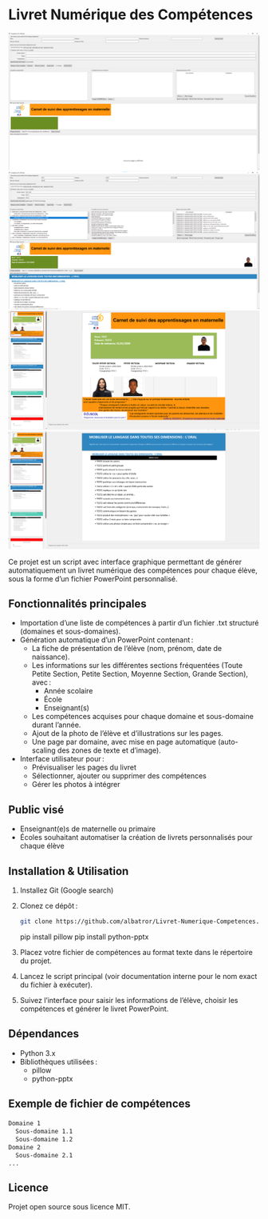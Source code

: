# Livret Numérique des Compétences

![Démonstration](demo.png)
![Démonstration 2](demo2.png)
![Démonstration 3](demo3.png)
![Démonstration 3](demo4.png)


Ce projet est un script avec interface graphique permettant de générer automatiquement un livret numérique des compétences pour chaque élève, sous la forme d’un fichier PowerPoint personnalisé.

## Fonctionnalités principales

- Importation d’une liste de compétences à partir d’un fichier .txt structuré (domaines et sous-domaines).
- Génération automatique d’un PowerPoint contenant :
  - La fiche de présentation de l’élève (nom, prénom, date de naissance).
  - Les informations sur les différentes sections fréquentées (Toute Petite Section, Petite Section, Moyenne Section, Grande Section), avec :
    - Année scolaire
    - École
    - Enseignant(s)
  - Les compétences acquises pour chaque domaine et sous-domaine durant l’année.
  - Ajout de la photo de l’élève et d’illustrations sur les pages.
  - Une page par domaine, avec mise en page automatique (auto-scaling des zones de texte et d’image).
- Interface utilisateur pour :
  - Prévisualiser les pages du livret
  - Sélectionner, ajouter ou supprimer des compétences
  - Gérer les photos à intégrer

## Public visé

- Enseignant(e)s de maternelle ou primaire
- Écoles souhaitant automatiser la création de livrets personnalisés pour chaque élève

## Installation & Utilisation

1. Installez Git (Google search)
2. Clonez ce dépôt :
   ```bash
   git clone https://github.com/albatror/Livret-Numerique-Competences.git
   ```
   pip install pillow
   pip install python-pptx

3. Placez votre fichier de compétences au format texte dans le répertoire du projet.
4. Lancez le script principal (voir documentation interne pour le nom exact du fichier à exécuter).
5. Suivez l’interface pour saisir les informations de l’élève, choisir les compétences et générer le livret PowerPoint.

## Dépendances

- Python 3.x
- Bibliothèques utilisées :
    - pillow
    - python-pptx

## Exemple de fichier de compétences

```
Domaine 1
  Sous-domaine 1.1
  Sous-domaine 1.2
Domaine 2
  Sous-domaine 2.1
...
```

## Licence

Projet open source sous licence MIT.
